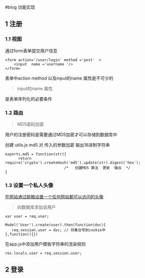 #blog 功能实现

## 1 注册

### 1.1 视图

通过form表单提交用户信息

```
<form action='/user/login' method ='post'  >
    <input  name ='username '/>
</form>
```
表单中action method 以及input的name 属性是不可少的

> input的name 属性

是表单序列化的必要条件


### 1.2 路由

> MD5密码加密

用户的注册密码是需要通过MD5加密才可以存储到数据库中

创建 utils.js
md5 对 传入的参数加密  输出16进制字符串

```
exports.md5 = function(str){
      return require('crypto').createHash('md5').update(str).digest('hex');
                           /*   创建MD5 算法  更新  输出  */
}

```

### 1.3 设置一个私人头像

[在网站通过邮箱设置一个任何网站都可以访问的头像](https://en.gravatar.com/emails/)




> 向数据库添加该用户

```
var user = req.user;

Model('User').create(user).then(function(doc){
   req.session.user = doc; // 将集合写到cookie中
},function(){})

```
在app.js中添加用户模板字符串的渲染规则

```
res.locals.user = req.session.user;
```




## 2 登录